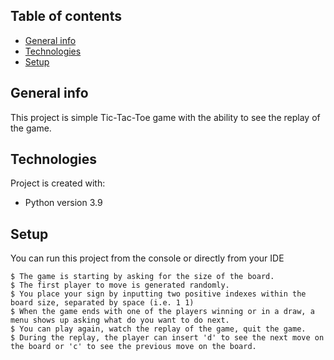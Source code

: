 ## Table of contents
* [General info](#general-info)
* [Technologies](#technologies)
* [Setup](#setup)

## General info
This project is simple Tic-Tac-Toe game with the ability to see the replay of the game.
	
## Technologies
Project is created with:
* Python version 3.9
	
## Setup
You can run this project from the console or directly from your IDE

```
$ The game is starting by asking for the size of the board.
$ The first player to move is generated randomly.
$ You place your sign by inputting two positive indexes within the board size, separated by space (i.e. 1 1)
$ When the game ends with one of the players winning or in a draw, a menu shows up asking what do you want to do next.
$ You can play again, watch the replay of the game, quit the game.
$ During the replay, the player can insert 'd' to see the next move on the board or 'c' to see the previous move on the board.
```
